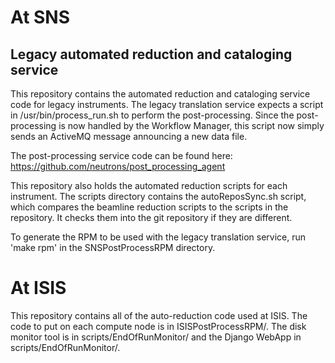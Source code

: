 At SNS
=======

Legacy automated reduction and cataloging service
---------

This repository contains the automated reduction and cataloging service code for legacy instruments.
The legacy translation service expects a script in /usr/bin/process_run.sh to perform the post-processing.
Since the post-processing is now handled by the Workflow Manager, this script now simply sends an ActiveMQ message
announcing a new data file.

The post-processing service code can be found here: https://github.com/neutrons/post_processing_agent

This repository also holds the automated reduction scripts for each instrument.
The scripts directory contains the autoReposSync.sh script, which compares the beamline 
reduction scripts to the scripts in the repository. 
It checks them into the git repository if they are different.

To generate the RPM to be used with the legacy translation service, run 'make rpm' in the SNSPostProcessRPM directory.

At ISIS
=======

This repository contains all of the auto-reduction code used at ISIS. The code to put on each compute node is in ISISPostProcessRPM/. The disk monitor tool is in scripts/EndOfRunMonitor/ and the Django WebApp in scripts/EndOfRunMonitor/.
